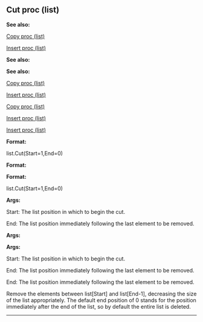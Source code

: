 

 Cut proc (list)
-----------------




**See also:** 


[Copy proc (list)](#/list/proc/Copy) 

[Insert proc (list)](#/list/proc/Insert) 




**See also:** 

**See also:**

[Copy proc (list)](#/list/proc/Copy) 

[Insert proc (list)](#/list/proc/Insert) 


[Copy proc (list)](#/list/proc/Copy)

[Insert proc (list)](#/list/proc/Insert) 

[Insert proc (list)](#/list/proc/Insert)


**Format:** 


 list.Cut(Start=1,End=0)
 


**Format:** 

**Format:**

 list.Cut(Start=1,End=0)



**Args:** 


 Start: The list position in which to begin the cut.
 
 End: The list position immediately following the last element to be
 removed.
 



**Args:** 

**Args:**

 Start: The list position in which to begin the cut.
 
 End: The list position immediately following the last element to be
 removed.
 


 End: The list position immediately following the last element to be
 removed.


 Remove the elements between list[Start] and list[End-1], decreasing the
size of the list appropriately. The default end position of 0 stands for
the position immediately after the end of the list, so by default the entire
list is deleted.





---


